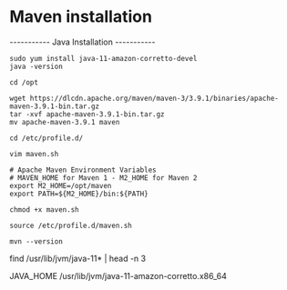 # Maven installation
----------- Java Installation -----------
````
sudo yum install java-11-amazon-corretto-devel
java -version
````
````
cd /opt
````
````
wget https://dlcdn.apache.org/maven/maven-3/3.9.1/binaries/apache-maven-3.9.1-bin.tar.gz
tar -xvf apache-maven-3.9.1-bin.tar.gz
mv apache-maven-3.9.1 maven
````
````
cd /etc/profile.d/
````
````
vim maven.sh
````
```
# Apache Maven Environment Variables
# MAVEN_HOME for Maven 1 - M2_HOME for Maven 2
export M2_HOME=/opt/maven
export PATH=${M2_HOME}/bin:${PATH}
````
````
chmod +x maven.sh
````
````
source /etc/profile.d/maven.sh
````
````
mvn --version
````


find /usr/lib/jvm/java-11* | head -n 3

JAVA_HOME
/usr/lib/jvm/java-11-amazon-corretto.x86_64
